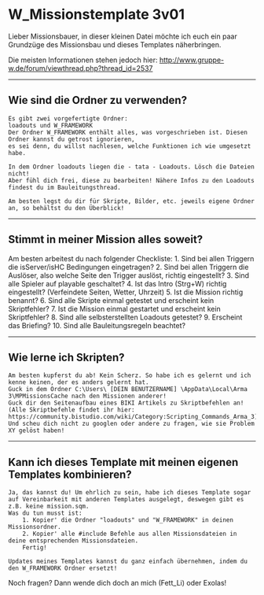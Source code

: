 ﻿# W_Missionstemplate 3v01

Lieber Missionsbauer,
in dieser kleinen Datei möchte ich euch ein paar Grundzüge des Missionsbau und dieses Templates näherbringen.

Die meisten Informationen stehen jedoch hier:
http://www.gruppe-w.de/forum/viewthread.php?thread_id=2537

-----------------------------------------
Wie sind die Ordner zu verwenden?
-----------------------------------------
	Es gibt zwei vorgefertigte Ordner:
	loadouts und W_FRAMEWORK
	Der Ordner W_FRAMEWORK enthält alles, was vorgeschrieben ist. Diesen Ordner kannst du getrost ignorieren,
	es sei denn, du willst nachlesen, welche Funktionen ich wie umgesetzt habe.

	In dem Ordner loadouts liegen die - tata - Loadouts. Lösch die Dateien nicht!
	Aber fühl dich frei, diese zu bearbeiten! Nähere Infos zu den Loadouts findest du im Bauleitungsthread.

	Am besten legst du dir für Skripte, Bilder, etc. jeweils eigene Ordner an, so behältst du den Überblick!

-----------------------------------------
Stimmt in meiner Mission alles soweit?
-----------------------------------------
Am besten arbeitest du nach folgender Checkliste:
	1. Sind bei allen Triggern die isServer/isHC Bedingungen eingetragen?
	2. Sind bei allen Triggern die Auslöser, also welche Seite den Trigger auslöst, richtig eingestellt?
	3. Sind alle Spieler auf playable geschaltet?
	4. Ist das Intro (Strg+W) richtig eingestellt? (Verfeindete Seiten, Wetter, Uhrzeit)
	5. Ist die Mission richtig benannt?
	6. Sind alle Skripte einmal getestet und erscheint kein Skriptfehler?
	7. Ist die Mission einmal gestartet und erscheint kein Skriptfehler?
	8. Sind alle selbsterstellten Loadouts getestet?
	9. Erscheint das Briefing?
	10. Sind alle Bauleitungsregeln beachtet?

-----------------------------------------
Wie lerne ich Skripten?
-----------------------------------------
	Am besten kupferst du ab! Kein Scherz. So habe ich es gelernt und ich kenne keinen, der es anders gelernt hat.
	Guck in dem Ordner C:\Users\ [DEIN BENUTZERNAME] \AppData\Local\Arma 3\MPMissionsCache nach den Missionen anderer!
	Guck dir den Seitenaufbau eines BIKI Artikels zu Skriptbefehlen an!
	(Alle Skriptbefehle findet ihr hier: https://community.bistudio.com/wiki/Category:Scripting_Commands_Arma_3)
	Und scheu dich nicht zu googlen oder andere zu fragen, wie sie Problem XY gelöst haben!

-----------------------------------------
Kann ich dieses Template mit meinen eigenen Templates kombinieren?
-----------------------------------------
	Ja, das kannst du! Um ehrlich zu sein, habe ich dieses Template sogar auf Vereinbarkeit mit anderen Templates ausgelegt, deswegen gibt es z.B. keine mission.sqm.
	Was du tun musst ist:
		1. Kopier' die Ordner "loadouts" und "W_FRAMEWORK" in deinen Missionsordner.
		2. Kopier' alle #include Befehle aus allen Missionsdateien in deine entsprechenden Missionsdateien.
		Fertig!
	
	Updates meines Templates kannst du ganz einfach übernehmen, indem du den W_FRAMEWORK Ordner ersetzt!

Noch fragen? Dann wende dich doch an mich (Fett_Li) oder Exolas!